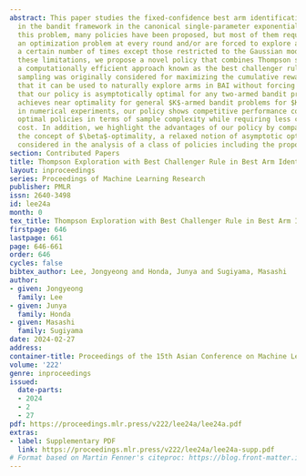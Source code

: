 ```yaml
---
abstract: This paper studies the fixed-confidence best arm identification (BAI) problem
  in the bandit framework in the canonical single-parameter exponential models. For
  this problem, many policies have been proposed, but most of them require solving
  an optimization problem at every round and/or are forced to explore an arm at least
  a certain number of times except those restricted to the Gaussian model. To address
  these limitations, we propose a novel policy that combines Thompson sampling with
  a computationally efficient approach known as the best challenger rule. While Thompson
  sampling was originally considered for maximizing the cumulative reward, we demonstrate
  that it can be used to naturally explore arms in BAI without forcing it. We show
  that our policy is asymptotically optimal for any two-armed bandit problems and
  achieves near optimality for general $K$-armed bandit problems for $K \geq 3$. Nevertheless,
  in numerical experiments, our policy shows competitive performance compared to asymptotically
  optimal policies in terms of sample complexity while requiring less computation
  cost. In addition, we highlight the advantages of our policy by comparing it to
  the concept of $\beta$-optimality, a relaxed notion of asymptotic optimality commonly
  considered in the analysis of a class of policies including the proposed one.
section: Contributed Papers
title: Thompson Exploration with Best Challenger Rule in Best Arm Identification
layout: inproceedings
series: Proceedings of Machine Learning Research
publisher: PMLR
issn: 2640-3498
id: lee24a
month: 0
tex_title: Thompson Exploration with Best Challenger Rule in Best Arm Identification
firstpage: 646
lastpage: 661
page: 646-661
order: 646
cycles: false
bibtex_author: Lee, Jongyeong and Honda, Junya and Sugiyama, Masashi
author:
- given: Jongyeong
  family: Lee
- given: Junya
  family: Honda
- given: Masashi
  family: Sugiyama
date: 2024-02-27
address:
container-title: Proceedings of the 15th Asian Conference on Machine Learning
volume: '222'
genre: inproceedings
issued:
  date-parts:
  - 2024
  - 2
  - 27
pdf: https://proceedings.mlr.press/v222/lee24a/lee24a.pdf
extras:
- label: Supplementary PDF
  link: https://proceedings.mlr.press/v222/lee24a/lee24a-supp.pdf
# Format based on Martin Fenner's citeproc: https://blog.front-matter.io/posts/citeproc-yaml-for-bibliographies/
---
```

